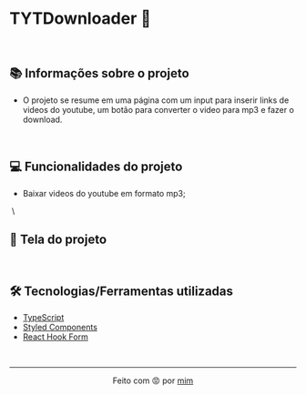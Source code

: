 # TYTDownloader 🎵


&nbsp;

## 📚 Informações sobre o projeto

* O projeto se resume em uma página com um input para inserir links de videos do youtube, um botão para converter o video para mp3 e fazer o download.

&nbsp;

## 💻 Funcionalidades do projeto

* Baixar videos do youtube em formato mp3;

&nbsp;\

## 🎨 Tela do projeto


&nbsp;

## 🛠️ Tecnologias/Ferramentas utilizadas

* [TypeScript](https://www.typescriptlang.org/)
* [Styled Components](https://styled-components.com/)
* [React Hook Form](https://react-hook-form.com/)

&nbsp;

---

<p align="center">Feito com 😡 por <a href="https://www.gbdev.me/">mim</a></p>



